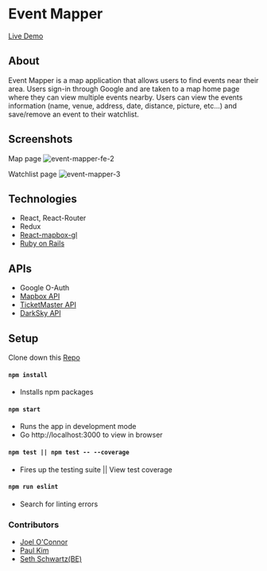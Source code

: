 # Event Mapper

[Live Demo](https://event-mapper.netlify.com)

## About
Event Mapper is a map application that allows users to find events near their area. Users sign-in through Google and are taken to a map home page where they can view multiple events nearby.  Users can view the events information (name, venue, address, date, distance, picture, etc...) and save/remove an event to their watchlist.

## Screenshots

Map page
![event-mapper-fe-2](https://user-images.githubusercontent.com/35910428/47851268-c042b000-dd9d-11e8-8b8c-3e33278c958d.gif)

Watchlist page
![event-mapper-3](https://user-images.githubusercontent.com/35910428/47851253-b3be5780-dd9d-11e8-9eaa-17592d6b57d7.gif)


## Technologies
* React, React-Router
* Redux
* [React-mapbox-gl](https://github.com/alex3165/react-mapbox-gl/blob/master/docs/API.md)
* [Ruby on Rails](https://github.com/SSchwartz214/event_mapper_api)

## APIs
* Google O-Auth
* [Mapbox API](https://www.mapbox.com/mapbox-gl-js/api/)
* [TicketMaster API](https://developer.ticketmaster.com/products-and-docs/apis/discovery-api/v2/)
* [DarkSky API](https://darksky.net/dev/docs)


## Setup
Clone down this [Repo](https://github.com/JoOCon/event-mapper-fe.git)
#### `npm install`
* Installs npm packages
#### `npm start`
* Runs the app in development mode
* Go http://localhost:3000 to view in browser

#### `npm test || npm test -- --coverage`
* Fires up the testing suite || View test coverage

#### `npm run eslint`
* Search for linting errors


### Contributors
* [Joel O'Connor](https://github.com/JoOCon)
* [Paul Kim](https://github.com/sojurner)
* [Seth Schwartz(BE)](https://github.com/SSchwartz214)
